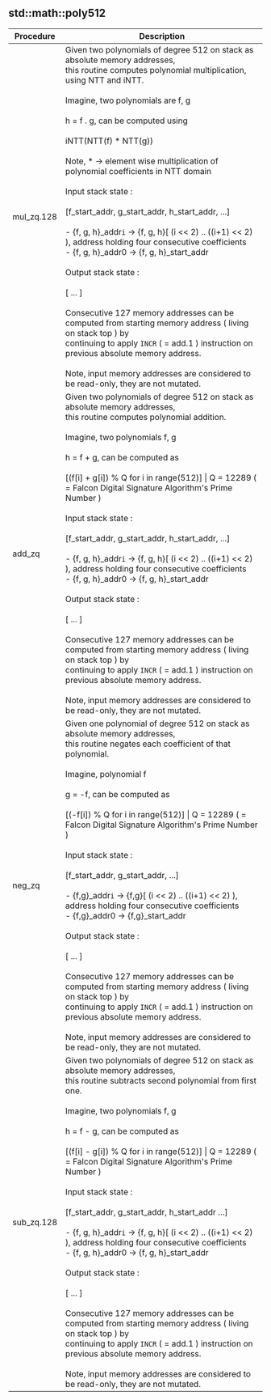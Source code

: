 
## std::math::poly512
| Procedure | Description |
| ----------- | ------------- |
| mul_zq.128 |  Given two polynomials of degree 512 on stack as absolute memory addresses,<br /> this routine computes polynomial multiplication, using NTT and iNTT.<br /><br /> Imagine, two polynomials are f, g<br /><br /> h = f . g, can be computed using<br /><br /> iNTT(NTT(f) * NTT(g))<br /><br /> Note, * -> element wise multiplication of polynomial coefficients in NTT domain<br /><br /> Input stack state :<br /><br /> [f_start_addr, g_start_addr, h_start_addr, ...]<br /><br /> - {f, g, h}_addr`i` -> {f, g, h}[ (i << 2) .. ((i+1) << 2) ), address holding four consecutive coefficients<br /> - {f, g, h}_addr0 -> {f, g, h}_start_addr<br /><br /> Output stack state :<br /><br /> [ ... ]<br /><br /> Consecutive 127 memory addresses can be computed from starting memory address ( living on stack top ) by <br /> continuing to apply `INCR` ( = add.1 ) instruction on previous absolute memory address.<br /><br /> Note, input memory addresses are considered to be read-only, they are not mutated. |
| add_zq |  Given two polynomials of degree 512 on stack as absolute memory addresses,<br /> this routine computes polynomial addition.<br /><br /> Imagine, two polynomials f, g<br /><br /> h = f + g, can be computed as<br /><br /> [(f[i] + g[i]) % Q for i in range(512)] \| Q = 12289 ( = Falcon Digital Signature Algorithm's Prime Number )<br /><br /> Input stack state :<br /><br /> [f_start_addr, g_start_addr, h_start_addr, ...]<br /><br /> - {f, g, h}_addr`i` -> {f, g, h}[ (i << 2) .. ((i+1) << 2) ), address holding four consecutive coefficients<br /> - {f, g, h}_addr0 -> {f, g, h}_start_addr<br /><br /> Output stack state :<br /><br /> [ ... ]<br /><br /> Consecutive 127 memory addresses can be computed from starting memory address ( living on stack top ) by <br /> continuing to apply `INCR` ( = add.1 ) instruction on previous absolute memory address.<br /><br /> Note, input memory addresses are considered to be read-only, they are not mutated. |
| neg_zq |  Given one polynomial of degree 512 on stack as absolute memory addresses,<br /> this routine negates each coefficient of that polynomial.<br /><br /> Imagine, polynomial f<br /><br /> g = -f, can be computed as<br /><br /> [(-f[i]) % Q for i in range(512)] \| Q = 12289 ( = Falcon Digital Signature Algorithm's Prime Number )<br /><br /> Input stack state :<br /><br /> [f_start_addr, g_start_addr, ...]<br /><br /> - {f,g}_addr`i` -> {f,g}[ (i << 2) .. ((i+1) << 2) ), address holding four consecutive coefficients<br /> - {f,g}_addr0 -> {f,g}_start_addr<br /><br /> Output stack state :<br /><br /> [ ... ]<br /><br /> Consecutive 127 memory addresses can be computed from starting memory address ( living on stack top ) by <br /> continuing to apply `INCR` ( = add.1 ) instruction on previous absolute memory address.<br /><br /> Note, input memory addresses are considered to be read-only, they are not mutated. |
| sub_zq.128 |  Given two polynomials of degree 512 on stack as absolute memory addresses,<br /> this routine subtracts second polynomial from first one.<br /><br /> Imagine, two polynomials f, g<br /><br /> h = f - g, can be computed as<br /><br /> [(f[i] - g[i]) % Q for i in range(512)] \| Q = 12289 ( = Falcon Digital Signature Algorithm's Prime Number )<br /><br /> Input stack state :<br /><br /> [f_start_addr, g_start_addr, h_start_addr ...]<br /><br /> - {f, g, h}_addr`i` -> {f, g, h}[ (i << 2) .. ((i+1) << 2) ), address holding four consecutive coefficients<br /> - {f, g, h}_addr0 -> {f, g, h}_start_addr<br /><br /> Output stack state :<br /><br /> [ ... ]<br /><br /> Consecutive 127 memory addresses can be computed from starting memory address ( living on stack top ) by <br /> continuing to apply `INCR` ( = add.1 ) instruction on previous absolute memory address.<br /><br /> Note, input memory addresses are considered to be read-only, they are not mutated. |

